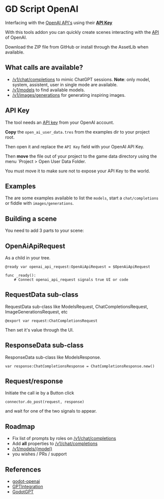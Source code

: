 # GD Script OpenAI

Interfacing with the [OpenAI API's](https://platform.openai.com/overview) using their **[API Key](https://platform.openai.com/account/api-keys)**

With this tools addon you can quickly create scenes interacting with the
[API](https://platform.openai.com/docs/api-reference) of OpenAI.

Download the ZIP file from GitHub or install through the AssetLib when available.

## What calls are available?

- [/v1/chat/completions](https://platform.openai.com/docs/api-reference/chat)
  to mimic ChatGPT sessions. **Note**: only model, system, assistent, user in single mode are available.
- [/v1/models](https://platform.openai.com/docs/api-reference/models) to find available models.
- [/v1/images/generations](https://platform.openai.com/docs/api-reference/images) for generating inspiring images.

## API Key

The tool needs an [API key](https://platform.openai.com/account/api-keys)
from your OpenAI account.

**Copy** the `open_ai_user_data.tres` from the examples dir to your project root.

Then open it and replace the `API Key` field with your OpenAI API Key.

Then **move** the file out of your project to the game data directory using the menu `Project > Open User Data Folder.

You must move it to make sure not to expose your API Key to the world.

## Examples

The are some examples available to list the `models`, start a `chat/completions`
or fiddle with `images/generations`.

## Building a scene

You need to add 3 parts to your scene:

## OpenAiApiRequest

As a child in your tree.

```gdscript
@ready var openai_api_request:OpenAiApiRequest = $OpenAiApiRequest

func _ready():
	# Connect openai_api_request signals true UI or code
```

## RequestData sub-class

RequestData sub-class like ModelsRequest, ChatCompletionsRequest, ImageGenerationsRequest, etc

```gdscript
@export var request:ChatCompletionsRequest
```

Then set it's value through the UI.

## ResponseData sub-class

ResponseData sub-class like ModelsResponse.

```gdscript
var response:ChatCompletionsResponse = ChatCompletionsResponse.new()
```

## Request/response

Initiate the call ie by a Button click

```
connector.do_post(request, response)
```

and wait for one of the two signals to appear.

## Roadmap

- Fix list of prompts by roles on [/v1/chat/completions](https://platform.openai.com/docs/api-reference/chat)
- Add **all** properties to [/v1/chat/completions](https://platform.openai.com/docs/api-reference/chat)
- [/v1/models/{model}](https://platform.openai.com/docs/api-reference/models/retrieve)
- you wishes / PRs / support

## References

- [godot-openai](https://github.com/Buri/godot-openai)
- [GPTIntegration](https://github.com/finepointcgi/Godot-Open-AI-GPT-Integration)
- [GodotGPT](https://github.com/rrbenx/GodotGPT)
